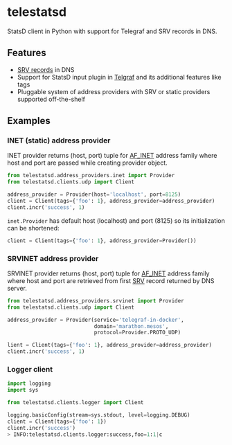 # telestatsd
StatsD client in Python with support for Telegraf and SRV records in DNS.

## Features
* [SRV records](https://en.wikipedia.org/wiki/SRV_record) in DNS
* Support for StatsD input plugin in [Telgraf](https://github.com/influxdata/telegraf/blob/master/plugins/inputs/statsd/README.md) and its additional features like tags
* Pluggable system of address providers with SRV or static providers supported off-the-shelf


## Examples

### INET (static) address provider

INET provider returns (host, port) tuple for [AF_INET](https://docs.python.org/2/library/socket.html#socket.AF_INET) address family where host and port are passed while creating provider object.

```python
from telestatsd.address_providers.inet import Provider
from telestatsd.clients.udp import Client

address_provider = Provider(host='localhost', port=8125)
client = Client(tags={'foo': 1}, address_provider=address_provider)
client.incr('success', 1)
```

`inet.Provider` has default host (localhost) and port (8125) so its initialization can be shortened:

```python
client = Client(tags={'foo': 1}, address_provider=Provider())
```

### SRVINET address provider

SRVINET provider returns (host, port) tuple for [AF_INET](https://docs.python.org/2/library/socket.html#socket.AF_INET) address family where host and port are retrieved from first [SRV](https://en.wikipedia.org/wiki/SRV_record) record returned by DNS server.

```python
from telestatsd.address_providers.srvinet import Provider
from telestatsd.clients.udp import Client

address_provider = Provider(service='telegraf-in-docker',
                            domain='marathon.mesos',
                            protocol=Provider.PROTO_UDP)

lient = Client(tags={'foo': 1}, address_provider=address_provider)
client.incr('success', 1)
```

### Logger client

```python
import logging
import sys

from telestatsd.clients.logger import Client

logging.basicConfig(stream=sys.stdout, level=logging.DEBUG)
client = Client(tags={'foo': 1})
client.incr('success')
> INFO:telestatsd.clients.logger:success,foo=1:1|c
```
